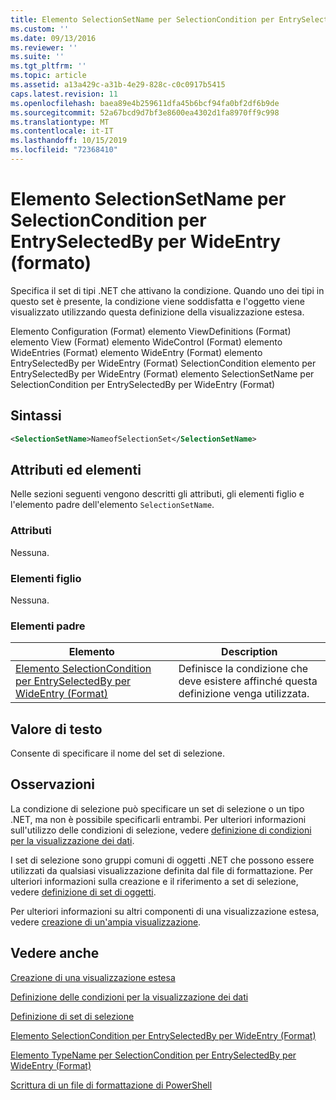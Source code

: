 ```yaml
---
title: Elemento SelectionSetName per SelectionCondition per EntrySelectedBy per WideEntry (Format) | Microsoft Docs
ms.custom: ''
ms.date: 09/13/2016
ms.reviewer: ''
ms.suite: ''
ms.tgt_pltfrm: ''
ms.topic: article
ms.assetid: a13a429c-a31b-4e29-828c-c0c0917b5415
caps.latest.revision: 11
ms.openlocfilehash: baea89e4b259611dfa45b6bcf94fa0bf2df6b9de
ms.sourcegitcommit: 52a67bcd9d7bf3e8600ea4302d1fa8970ff9c998
ms.translationtype: MT
ms.contentlocale: it-IT
ms.lasthandoff: 10/15/2019
ms.locfileid: "72368410"
---
```

# <a name="selectionsetname-element-for-selectioncondition-for-entryselectedby-for-wideentry-format"></a>Elemento SelectionSetName per SelectionCondition per EntrySelectedBy per WideEntry (formato)

Specifica il set di tipi .NET che attivano la condizione. Quando uno dei tipi in questo set è presente, la condizione viene soddisfatta e l'oggetto viene visualizzato utilizzando questa definizione della visualizzazione estesa.

Elemento Configuration (Format) elemento ViewDefinitions (Format) elemento View (Format) elemento WideControl (Format) elemento WideEntries (Format) elemento WideEntry (Format) elemento EntrySelectedBy per WideEntry (Format) SelectionCondition elemento per EntrySelectedBy per WideEntry (Format) elemento SelectionSetName per SelectionCondition per EntrySelectedBy per WideEntry (Format)

## <a name="syntax"></a>Sintassi

```xml
<SelectionSetName>NameofSelectionSet</SelectionSetName>
```

## <a name="attributes-and-elements"></a>Attributi ed elementi

Nelle sezioni seguenti vengono descritti gli attributi, gli elementi figlio e l'elemento padre dell'elemento `SelectionSetName`.

### <a name="attributes"></a>Attributi

Nessuna.

### <a name="child-elements"></a>Elementi figlio

Nessuna.

### <a name="parent-elements"></a>Elementi padre

|Elemento|Description|
|-------------|-----------------|
|[Elemento SelectionCondition per EntrySelectedBy per WideEntry (Format)](./selectioncondition-element-for-entryselectedby-for-widecontrol-format.md)|Definisce la condizione che deve esistere affinché questa definizione venga utilizzata.|

## <a name="text-value"></a>Valore di testo

Consente di specificare il nome del set di selezione.

## <a name="remarks"></a>Osservazioni

La condizione di selezione può specificare un set di selezione o un tipo .NET, ma non è possibile specificarli entrambi. Per ulteriori informazioni sull'utilizzo delle condizioni di selezione, vedere [definizione di condizioni per la visualizzazione dei dati](./defining-conditions-for-displaying-data.md).

I set di selezione sono gruppi comuni di oggetti .NET che possono essere utilizzati da qualsiasi visualizzazione definita dal file di formattazione. Per ulteriori informazioni sulla creazione e il riferimento a set di selezione, vedere [definizione di set di oggetti](./defining-selection-sets.md).

Per ulteriori informazioni su altri componenti di una visualizzazione estesa, vedere [creazione di un'ampia visualizzazione](./creating-a-wide-view.md).

## <a name="see-also"></a>Vedere anche

[Creazione di una visualizzazione estesa](./creating-a-wide-view.md)

[Definizione delle condizioni per la visualizzazione dei dati](./defining-conditions-for-displaying-data.md)

[Definizione di set di selezione](./defining-selection-sets.md)

[Elemento SelectionCondition per EntrySelectedBy per WideEntry (Format)](./selectioncondition-element-for-entryselectedby-for-widecontrol-format.md)

[Elemento TypeName per SelectionCondition per EntrySelectedBy per WideEntry (Format)](./typename-element-for-selectioncondition-for-entryselectedby-for-widecontrol-format.md)

[Scrittura di un file di formattazione di PowerShell](./writing-a-powershell-formatting-file.md)
